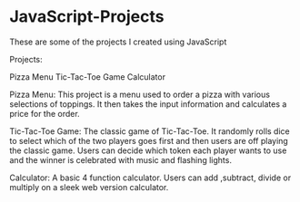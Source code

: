 # JavaScript-Projects
These are some of the projects I created using JavaScript

Projects:

Pizza Menu
Tic-Tac-Toe Game
Calculator


Pizza Menu:
This project is a menu used to order a pizza with various selections of toppings. It then takes the input information 
and calculates a price for the order. 

Tic-Tac-Toe Game:
The classic game of Tic-Tac-Toe. It randomly rolls dice to select which of the two players goes first and then users 
are off playing the classic game. Users can decide which token each player wants to use and the winner is celebrated with music and flashing lights.

Calculator: 
A basic 4 function calculator. Users can add ,subtract, divide or multiply on a sleek web version calculator. 
